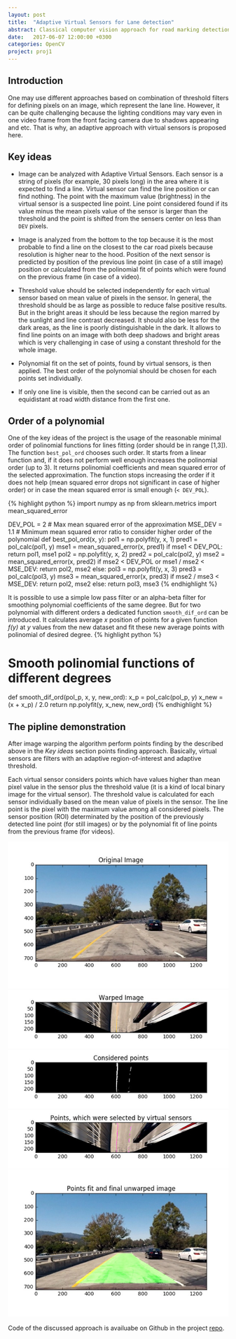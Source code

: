 ```yaml
---
layout: post
title:  "Adaptive Virtual Sensors for Lane detection"
abstract: Classical computer vision approach for road marking detection with adaptive thresholds and positions of virtual sensors.
date:   2017-06-07 12:00:00 +0300
categories: OpenCV
project: proj1
---
```

## Introduction

One may use different approaches based on combination of threshold filters for defining pixels on an image, which represent the lane line. However, it can be quite challenging because the lighting conditions may vary even in one video frame from the front facing camera due to shadows appearing and etc. That is why, an adaptive approach with virtual sensors is proposed here. 

## Key ideas

- Image can be analyzed with Adaptive Virtual Sensors. Each sensor is a string of pixels (for example, 30 pixels long) in the area where it is expected to find a line.  Virtual sensor can find the line position or can find nothing. The point with the maximum value (brightness) in the virtual sensor is a suspected line point. Line point considered found if its value minus the mean pixels value of the sensor is larger than the threshold and the point is shifted from the sensers center on less than `DEV` pixels.

- Image is analyzed from the bottom to the top because it is the most probable to find a line on the closest to the car road pixels because resolution is higher near to the hood. Position of the next sensor is predicted by position of the previous line point (in case of a still image) position or calculated from the polinomial fit of points which were found on the previous frame (in case of a video). 

- Threshold value should be selected independently for each virtual sensor based on mean value of pixels in the sensor. In general, the threshold should be as large as possible to reduce false positive results. But in the bright areas it should be less because the region marred by the sunlight and  line contrast decreased. It should also be less for the dark areas, as the line is poorly distinguishable in the dark. It allows to find line points on an image with both deep shadows and bright areas which is very challenging in case of using a constant threshold for the whole image. 

- Polynomial fit on the set of points, found by virtual sensors, is then applied. The best order of the polynomial should be chosen for each points set individually. 

- If only one line is visible, then the second can be carried out as an equidistant at road width distance from the first one.


## Order of a polynomial

One of the key ideas of the project is the usage of the reasonable minimal order of polinomial functions for lines fitting (order should be in range [1,3]). The function  `best_pol_ord` chooses such order. It starts from a linear function and, if it does not perform well enough increases the polinomial order (up to 3). It returns polinomial coefficients and mean squared error of the selected approximation. The function stops increasing the order if it does not help (mean squared error drops not significant in case of higher order) or in case the mean squared error is small enough (`< DEV_POL`).

{% highlight python %}
import numpy as np
from sklearn.metrics import mean_squared_error

DEV_POL = 2 # Max mean squared error of the approximation
MSE_DEV = 1.1 # Minimum mean squared error ratio to consider higher order of the polynomial
def best_pol_ord(x, y):
    pol1 = np.polyfit(y, x, 1)
    pred1 = pol_calc(pol1, y)
    mse1 = mean_squared_error(x, pred1)
    if mse1 < DEV_POL:
        return pol1, mse1
    pol2 = np.polyfit(y, x, 2)
    pred2 = pol_calc(pol2, y)
    mse2 = mean_squared_error(x, pred2)
    if mse2 < DEV_POL or mse1 / mse2 < MSE_DEV:
            return pol2, mse2
    else:
        pol3 = np.polyfit(y, x, 3)
        pred3 = pol_calc(pol3, y)
        mse3 = mean_squared_error(x, pred3)
        if mse2 / mse3 < MSE_DEV:
            return pol2, mse2
        else:
            return pol3, mse3
{% endhighlight %}

It is possible to use a simple low pass filter or an alpha-beta filter for smoothing polynomial coefficients of the same degree. But for two polynomial with different orders a dedicated function `smooth_dif_ord` can be introduced. It calculates average _x_ position of points for a given function _f(y)_ at _y_ values from the new dataset and fit these new average points with polinomial of desired degree.
{% highlight python %}
# Smooth polinomial functions of different degrees   
def smooth_dif_ord(pol_p, x, y, new_ord):
    x_p = pol_calc(pol_p, y)
    x_new = (x + x_p) / 2.0
    return np.polyfit(y, x_new, new_ord)
{% endhighlight %}
## The pipline demonstration

After image warping the algorithm perform points finding by the described above in the *Key ideas* section points finding approach. Basically, virtual sensors are filters with an adaptive region-of-interest and adaptive threshold.

Each virtual sensor considers points which have values higher than mean pixel value in the sensor plus the threshold value (it is a kind of local binary image for the virtual sensor). The threshold value is calculated for each sensor individually based on the mean value of pixels in the sensor. The line point is the pixel with the maximum value among all considered pixels. The sensor position (ROI) determinated by the position of the previously detected line point (for still images) or by the polynomial fit of line points from the previous frame (for videos).

![readme_img/pipeline1.jpg](/assets/post4/pipeline1.jpg)
![readme_img/pipeline2.jpg](/assets/post4/pipeline2.jpg)
![readme_img/pipeline3.jpg](/assets/post4/pipeline3.jpg)
![readme_img/pipeline4.jpg](/assets/post4/pipeline4.jpg)
![readme_img/pipeline5.jpg](/assets/post4/pipeline5.jpg)

Code of the discussed approach is availuabe on Github in the project [repo](https://github.com/NikolasEnt/Advanced-Lane-Lines/blob/master/LaneLine_debug.ipynb).

